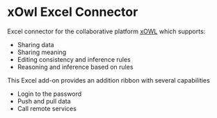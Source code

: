 # xOwl Excel Connector

Excel connector for the collaborative platform [xOWL](https://cenotelie.fr/projects/xowl/index.html) which supports:
* Sharing data
* Sharing meaning
* Editing consistency and inference rules
* Reasoning and inference based on rules

This Excel add-on provides an addition ribbon with several capabilities
* Login to the password
* Push and pull data
* Call remote services
